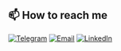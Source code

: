 



















## 📫 How to reach me
[![Telegram](https://img.shields.io/badge/-Telegram-000000?style=for-the-badge&logo=telegram&logoColor=00ff88)](https://t.me/res1stpwnz)
[![Email](https://img.shields.io/badge/-gmail-000000?style=for-the-badge&logo=gmail&logoColor=red)](mailto:oofatherxomgoo@gmail.com)
[![LinkedIn](https://img.shields.io/badge/-linkedin-000000?style=for-the-badge&logo=linkedin&logoColor=3955a8)](https://linkedin.com/in/morkovkinsergey)